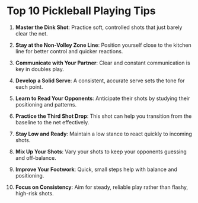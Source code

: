 # Top 10 Pickleball Playing Tips

1. **Master the Dink Shot**: Practice soft, controlled shots that just barely clear the net.

2. **Stay at the Non-Volley Zone Line**: Position yourself close to the kitchen line for better control and quicker reactions.

3. **Communicate with Your Partner**: Clear and constant communication is key in doubles play.

4. **Develop a Solid Serve**: A consistent, accurate serve sets the tone for each point.

5. **Learn to Read Your Opponents**: Anticipate their shots by studying their positioning and patterns.

6. **Practice the Third Shot Drop**: This shot can help you transition from the baseline to the net effectively.

7. **Stay Low and Ready**: Maintain a low stance to react quickly to incoming shots.

8. **Mix Up Your Shots**: Vary your shots to keep your opponents guessing and off-balance.

9. **Improve Your Footwork**: Quick, small steps help with balance and positioning.

10. **Focus on Consistency**: Aim for steady, reliable play rather than flashy, high-risk shots.
